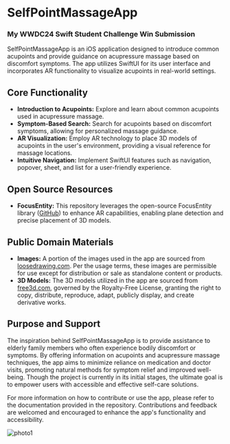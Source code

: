 # SelfPointMassageApp
### My WWDC24 Swift Student Challenge Win Submission

SelfPointMassageApp is an iOS application designed to introduce common acupoints and provide guidance on acupressure massage based on discomfort symptoms. The app utilizes SwiftUI for its user interface and incorporates AR functionality to visualize acupoints in real-world settings.

## Core Functionality

- **Introduction to Acupoints:** Explore and learn about common acupoints used in acupressure massage.
- **Symptom-Based Search:** Search for acupoints based on discomfort symptoms, allowing for personalized massage guidance.
- **AR Visualization:** Employ AR technology to place 3D models of acupoints in the user's environment, providing a visual reference for massage locations.
- **Intuitive Navigation:** Implement SwiftUI features such as navigation, popover, sheet, and list for a user-friendly experience.

## Open Source Resources

- **FocusEntity:** This repository leverages the open-source FocusEntity library ([GitHub](https://github.com/maxxfrazer/FocusEntity)) to enhance AR capabilities, enabling plane detection and precise placement of 3D models.

## Public Domain Materials

- **Images:** A portion of the images used in the app are sourced from [loosedrawing.com](https://loosedrawing.com/). Per the usage terms, these images are permissible for use except for distribution or sale as standalone content or products.
- **3D Models:** The 3D models utilized in the app are sourced from [free3d.com](https://free3d.com/), governed by the Royalty-Free License, granting the right to copy, distribute, reproduce, adapt, publicly display, and create derivative works.

## Purpose and Support

The inspiration behind SelfPointMassageApp is to provide assistance to elderly family members who often experience bodily discomfort or symptoms. By offering information on acupoints and acupressure massage techniques, the app aims to minimize reliance on medication and doctor visits, promoting natural methods for symptom relief and improved well-being. Though the project is currently in its initial stages, the ultimate goal is to empower users with accessible and effective self-care solutions.

For more information on how to contribute or use the app, please refer to the documentation provided in the repository. Contributions and feedback are welcomed and encouraged to enhance the app's functionality and accessibility.

![photo1](https://raw.githubusercontent.com/xujk0217/SelfPointMassageApp.swiftpm/main/Assets.xcassets/tip1.jpg)
